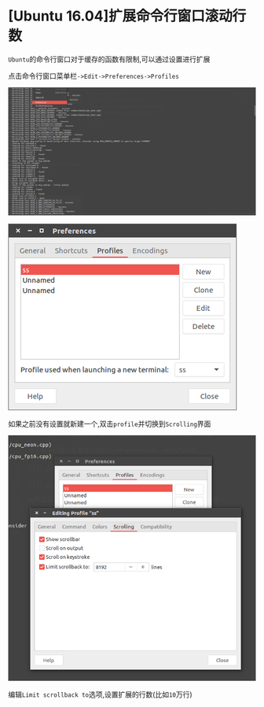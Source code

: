 
# [Ubuntu 16.04]扩展命令行窗口滚动行数

`Ubuntu`的命令行窗口对于缓存的函数有限制,可以通过设置进行扩展

点击命令行窗口菜单栏`->Edit->Preferences->Profiles`

![](./imgs/preferences.png)

![](./imgs/profiles.png)

如果之前没有设置就新建一个,双击`profile`并切换到`Scrolling`界面

![](./imgs/scrolling.png)

编辑`Limit scrollback to`选项,设置扩展的行数(比如`10`万行)

